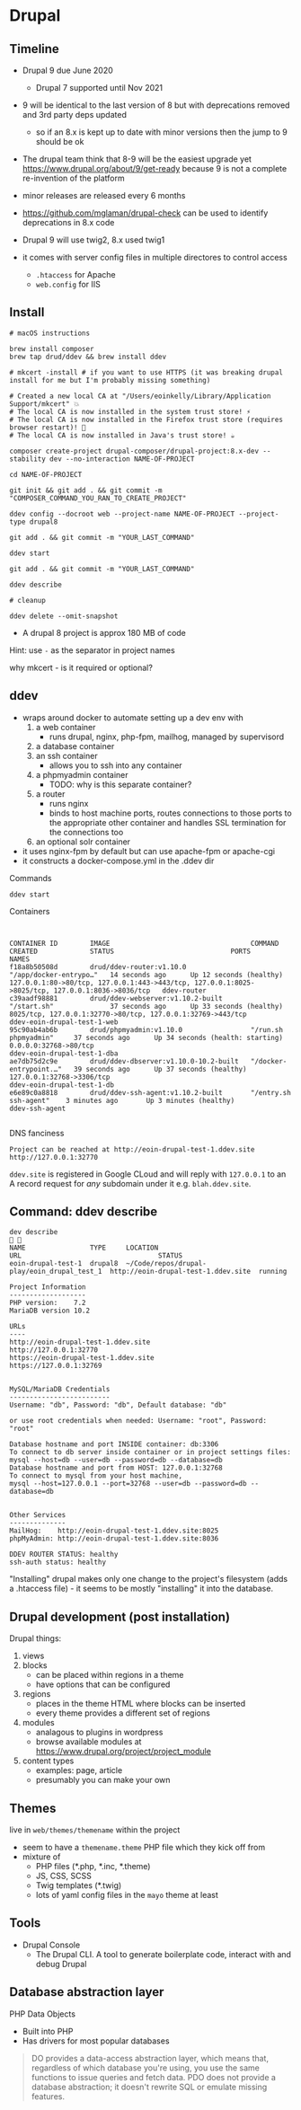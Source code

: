 # Drupal

## Timeline

* Drupal 9 due June 2020
  * Drupal 7 supported until Nov 2021
* 9 will be identical to the last version of 8 but with deprecations removed and 3rd party deps updated
    * so if an 8.x is kept up to date with minor versions then the jump to 9 should be ok
* The drupal team think that 8-9 will be the easiest upgrade yet https://www.drupal.org/about/9/get-ready because 9 is not a complete re-invention of the platform
* minor releases are released every 6 months
* https://github.com/mglaman/drupal-check can be used to identify deprecations in 8.x code
* Drupal 9 will use twig2, 8.x used twig1

* it comes with server config files in multiple directores to control access
    * `.htaccess` for Apache
    * `web.config` for IIS

## Install
```
# macOS instructions

brew install composer
brew tap drud/ddev && brew install ddev

# mkcert -install # if you want to use HTTPS (it was breaking drupal install for me but I'm probably missing something)

# Created a new local CA at "/Users/eoinkelly/Library/Application Support/mkcert" 💥
# The local CA is now installed in the system trust store! ⚡️
# The local CA is now installed in the Firefox trust store (requires browser restart)! 🦊
# The local CA is now installed in Java's trust store! ☕️

composer create-project drupal-composer/drupal-project:8.x-dev --stability dev --no-interaction NAME-OF-PROJECT

cd NAME-OF-PROJECT

git init && git add . && git commit -m "COMPOSER_COMMAND_YOU_RAN_TO_CREATE_PROJECT"

ddev config --docroot web --project-name NAME-OF-PROJECT --project-type drupal8

git add . && git commit -m "YOUR_LAST_COMMAND"

ddev start

git add . && git commit -m "YOUR_LAST_COMMAND"

ddev describe

# cleanup

ddev delete --omit-snapshot
```

* A drupal 8 project is approx 180 MB of code

Hint: use `-` as the separator in project names

why mkcert - is it required or optional?

## ddev

* wraps around docker to automate setting up a dev env with
    1. a web container
        * runs drupal, nginx, php-fpm, mailhog, managed by supervisord
    2. a database container
    3. an ssh container
        * allows you to ssh into any container
    4. a phpmyadmin container
        * TODO: why is this separate container?
    5. a router
        * runs nginx
        * binds to host machine ports, routes connections to those ports to the appropriate other container and handles SSL termination for the connections too
    6. an optional solr container
* it uses nginx-fpm by default but can use apache-fpm or apache-cgi
* it constructs a docker-compose.yml in the .ddev dir



Commands

    ddev start

Containers

```


CONTAINER ID        IMAGE                                   COMMAND                  CREATED             STATUS                             PORTS                                                                                              NAMES
f18a8b50508d        drud/ddev-router:v1.10.0                "/app/docker-entrypo…"   14 seconds ago      Up 12 seconds (healthy)            127.0.0.1:80->80/tcp, 127.0.0.1:443->443/tcp, 127.0.0.1:8025->8025/tcp, 127.0.0.1:8036->8036/tcp   ddev-router
c39aadf98881        drud/ddev-webserver:v1.10.2-built       "/start.sh"              37 seconds ago      Up 33 seconds (healthy)            8025/tcp, 127.0.0.1:32770->80/tcp, 127.0.0.1:32769->443/tcp                                        ddev-eoin-drupal-test-1-web
95c90ab4ab6b        drud/phpmyadmin:v1.10.0                 "/run.sh phpmyadmin"     37 seconds ago      Up 34 seconds (health: starting)   0.0.0.0:32768->80/tcp                                                                              ddev-eoin-drupal-test-1-dba
ae7db75d2c9e        drud/ddev-dbserver:v1.10.0-10.2-built   "/docker-entrypoint.…"   39 seconds ago      Up 37 seconds (healthy)            127.0.0.1:32768->3306/tcp                                                                          ddev-eoin-drupal-test-1-db
e6e89c0a8818        drud/ddev-ssh-agent:v1.10.2-built       "/entry.sh ssh-agent"    3 minutes ago       Up 3 minutes (healthy)                                                                                                                ddev-ssh-agent


```

DNS fanciness

```
Project can be reached at http://eoin-drupal-test-1.ddev.site http://127.0.0.1:32770
```

`ddev.site` is registered in Google CLoud and will reply with `127.0.0.1` to an A record request  for _any_ subdomain under it e.g. `blah.ddev.site`.


## Command: ddev describe

```
dev describe                                                                                             
NAME                TYPE     LOCATION                                     URL                                  STATUS
eoin-drupal-test-1  drupal8  ~/Code/repos/drupal-play/eoin_drupal_test_1  http://eoin-drupal-test-1.ddev.site  running

Project Information
-------------------
PHP version:   	7.2
MariaDB version	10.2

URLs
----
http://eoin-drupal-test-1.ddev.site
http://127.0.0.1:32770
https://eoin-drupal-test-1.ddev.site
https://127.0.0.1:32769


MySQL/MariaDB Credentials
-------------------------
Username: "db", Password: "db", Default database: "db"

or use root credentials when needed: Username: "root", Password: "root"

Database hostname and port INSIDE container: db:3306
To connect to db server inside container or in project settings files:
mysql --host=db --user=db --password=db --database=db
Database hostname and port from HOST: 127.0.0.1:32768
To connect to mysql from your host machine,
mysql --host=127.0.0.1 --port=32768 --user=db --password=db --database=db


Other Services
--------------
MailHog:   	http://eoin-drupal-test-1.ddev.site:8025
phpMyAdmin:	http://eoin-drupal-test-1.ddev.site:8036

DDEV ROUTER STATUS: healthy
ssh-auth status: healthy
```

"Installing" drupal makes only one change to the project's filesystem (adds a .htaccess file) - it seems to be mostly "installing" it into the database.

## Drupal development (post installation)

Drupal things:

1. views
1. blocks
    * can be placed within regions in a theme
    * have options that can be configured
1. regions
    * places in the theme HTML where blocks can be inserted
    * every theme provides a different set of regions
1. modules
    * analagous to plugins in wordpress
    * browse available modules at https://www.drupal.org/project/project_module
1. content types
    * examples: page, article
    * presumably you can make your own

## Themes

live in `web/themes/themename` within the project
* seem to have a `themename.theme` PHP file which they kick off from
* mixture of
    * PHP files (*.php, *.inc, *.theme)
    * JS, CSS, SCSS
    * Twig templates (*.twig)
    * lots of yaml config files in the `mayo` theme at least

## Tools

* Drupal Console
    * The Drupal CLI. A tool to generate boilerplate code, interact with and debug Drupal

## Database abstraction layer

PHP Data Objects

* Built into PHP
* Has drivers for most popular databases

> DO provides a data-access abstraction layer, which means that, regardless of
> which database you're using, you use the same functions to issue queries and
> fetch data. PDO does not provide a database abstraction; it doesn't rewrite
> SQL or emulate missing features.
